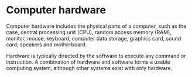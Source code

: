 # Computer hardware

Computer hardware includes the physical parts of a computer, such as the case, central processing unit (CPU), random access memory (RAM), monitor, mouse, keyboard, computer data storage, graphics card, sound card, speakers and motherboard.

Hardware is typically directed by the software to execute any command or instruction. A combination of hardware and software forms a usable computing system, although other systems exist with only hardware.